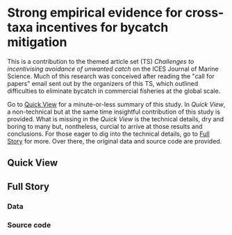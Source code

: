 # Strong empirical evidence for cross-taxa incentives for bycatch mitigation

This is a contribution to the themed article set (TS) *Challenges to incentivising avoidance of unwanted catch* on the ICES Journal of Marine Science. Much of this research was conceived after reading the "call for papers" email sent out by the organizers of this TS, which outlined difficulties to eliminate bycatch in commercial fisheries at the global scale.

Go to [Quick View](#Quick-View) for a minute-or-less summary of this study. In *Quick View*, a non-technical but at the same time insightful contribution of this study is provided. What is missing in the *Quick View* is the technical details, dry and boring to many but, nontheless, curcial to arrive at those results and conclusions. For those eager to dig into the technical details, go to [Full Story](#Full-Story) for more. Over there, the original data and source code are provided. 

## Quick View


## Full Story
### Data

### Source code
